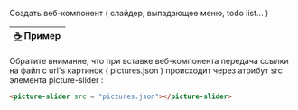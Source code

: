 Создать веб-компонент 
( слайдер, выпадающее меню, todo list... )

| [:coffee:](https://plnkr.co/edit/fordE2AzgviPynYCVQgY?p=preview) **Пример** |
|-|

Обратите внимание, что при вставке веб-компонента
передача ссылки на файл с url's картинок ( pictures.json )
происходит через атрибут  src  элемента   picture-slider :
```html
<picture-slider src = "pictures.json"></picture-slider>
```